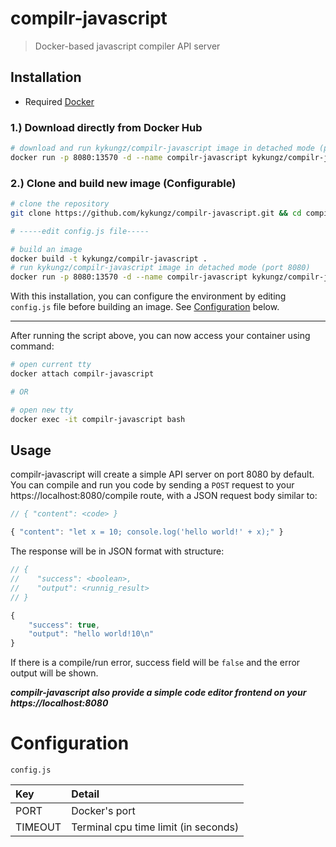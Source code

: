 # compilr-javascript
> Docker-based javascript compiler API server

## Installation
- Required [Docker](https://www.docker.com/)

### 1.) Download directly from Docker Hub

```bash
# download and run kykungz/compilr-javascript image in detached mode (port 8080)
docker run -p 8080:13570 -d --name compilr-javascript kykungz/compilr-javascript
```

### 2.) Clone and build new image (Configurable)

```bash
# clone the repository
git clone https://github.com/kykungz/compilr-javascript.git && cd compilr-javascript

# -----edit config.js file-----

# build an image
docker build -t kykungz/compilr-javascript .
# run kykungz/compilr-javascript image in detached mode (port 8080)
docker run -p 8080:13570 -d --name compilr-javascript kykungz/compilr-javascript
```
With this installation, you can configure the environment by editing `config.js` file before building an image. See [Configuration](#configuration)
below.

---
After running the script above, you can now access your container using command:
```bash
# open current tty
docker attach compilr-javascript

# OR

# open new tty
docker exec -it compilr-javascript bash
```
## Usage
compilr-javascript will create a simple API server on port 8080 by default. You can compile and run you code by sending a `POST` request to your https://localhost:8080/compile route, with a JSON request body similar to:
```javascript
// { "content": <code> }

{ "content": "let x = 10; console.log('hello world!' + x);" }
```
The response will be in JSON format with structure:
```javascript
// {
//    "success": <boolean>,
//    "output": <runnig_result>
// }

{
    "success": true,
    "output": "hello world!10\n"
}

```
If there is a compile/run error, success field will be `false` and the error output will be shown.

***compilr-javascript also provide a simple code editor frontend on your https://localhost:8080***

# Configuration
`config.js`

| Key     | Detail     |
| :------------- | :------------- |
| PORT       | Docker's port       |
| TIMEOUT       | Terminal cpu time limit (in seconds)       |
